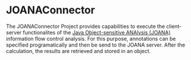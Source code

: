 # JOANAConnector
The JOANAConnector Project provides capabilities to execute the client-server functionalites of the [Java Object-sensitive ANAlysis (JOANA)](https://github.com/joana-team/joana) information flow control analysis.
For this purpose, annotations can be specified programatically and then be send to the JOANA server. 
After the calculation, the results are retrieved and stored in an object. 


